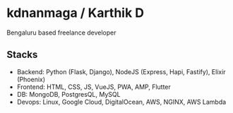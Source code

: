 # kdnanmaga / Karthik D
Bengaluru based freelance developer

## Stacks
- Backend: Python (Flask, Django), NodeJS (Express, Hapi, Fastify), Elixir (Phoenix)
- Frontend: HTML, CSS, JS, VueJS, PWA, AMP, Flutter
- DB:  MongoDB, PostgresQL, MySQL
- Devops: Linux, Google Cloud, DigitalOcean, AWS, NGINX, AWS Lambda
